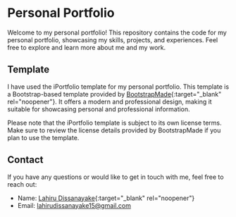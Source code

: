 # Personal Portfolio

Welcome to my personal portfolio! This repository contains the code for my personal portfolio, showcasing my skills, projects, and experiences. Feel free to explore and learn more about me and my work.

## Template

I have used the iPortfolio template for my personal portfolio. This template is a Bootstrap-based template provided by [BootstrapMade](https://bootstrapmade.com/){:target="_blank" rel="noopener"}. It offers a modern and professional design, making it suitable for showcasing personal and professional information.

Please note that the iPortfolio template is subject to its own license terms. Make sure to review the license details provided by BootstrapMade if you plan to use the template.

## Contact

If you have any questions or would like to get in touch with me, feel free to reach out:

- Name: [Lahiru Dissanayake](https://github.com/lahiru1115){:target="_blank" rel="noopener"}
- Email: [lahirudissanayake15@gmail.com](mailto:lahirudissanayake15@gmail.com)
